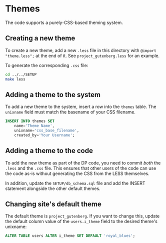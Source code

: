 # Themes
The code supports a purely-CSS-based theming system.

## Creating a new theme
To create a new theme, add a new `.less` file in this directory with
`@import "theme.less";` at the end of it. See `project_gutenberg.less` for
an example.

To generate the corresponding `.css` file:
```bash
cd ../../SETUP
make less
```

## Adding a theme to the system
To add a new theme to the system, insert a row into the `themes` table.
The `unixname` field must match the basename of your CSS filename.

```sql
INSERT INTO themes SET
    name='Theme Name',
    unixname='css_base_filename',
    created_by='Your Username';
```

## Adding a theme to the code
To add the new theme as part of the DP code, you need to commit _both_ the
`.less` and the `.css` file. This ensures that other users of the code can
use the code as-is without generating the CSS from the LESS themselves.

In addition, update the `SETUP/db_schema.sql` file and add the INSERT
statement alongside the other default themes.

## Changing site's default theme
The default theme is `project_gutenberg`. If you want to change this, update
the default column value of the `users.i_theme` field to the desired theme's
unixname:

```sql
ALTER TABLE users ALTER i_theme SET DEFAULT 'royal_blues';
```

